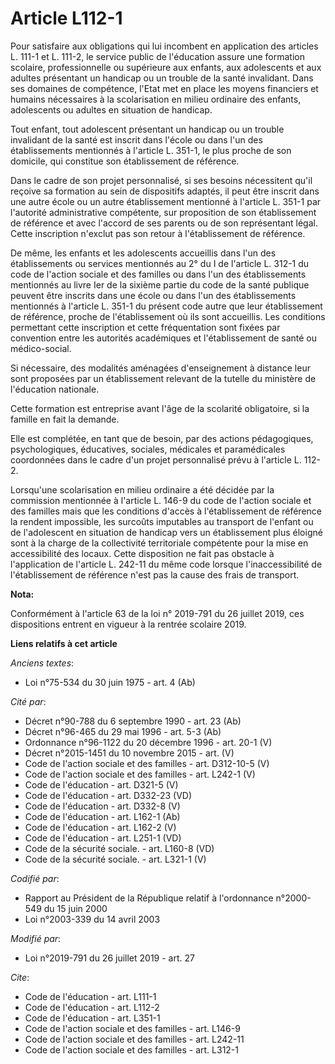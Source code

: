 # Article L112-1

Pour satisfaire aux obligations qui lui incombent en application des articles L. 111-1 et L. 111-2, le service public de
l'éducation assure une formation scolaire, professionnelle ou supérieure aux enfants, aux adolescents et aux adultes
présentant un handicap ou un trouble de la santé invalidant. Dans ses domaines de compétence, l'Etat met en place les moyens
financiers et humains nécessaires à la scolarisation en milieu ordinaire des enfants, adolescents ou adultes en situation de
handicap.

Tout enfant, tout adolescent présentant un handicap ou un trouble invalidant de la santé est inscrit dans l'école ou dans
l'un des établissements mentionnés à l'article L. 351-1, le plus proche de son domicile, qui constitue son établissement de
référence.

Dans le cadre de son projet personnalisé, si ses besoins nécessitent qu'il reçoive sa formation au sein de dispositifs
adaptés, il peut être inscrit dans une autre école ou un autre établissement mentionné à l'article L. 351-1 par l'autorité
administrative compétente, sur proposition de son établissement de référence et avec l'accord de ses parents ou de son
représentant légal. Cette inscription n'exclut pas son retour à l'établissement de référence.

De même, les enfants et les adolescents accueillis dans l'un des établissements ou services mentionnés au 2° du I de
l'article L. 312-1 du code de l'action sociale et des familles ou dans l'un des établissements mentionnés au livre Ier de la
sixième partie du code de la santé publique peuvent être inscrits dans une école ou dans l'un des établissements mentionnés à
l'article L. 351-1 du présent code autre que leur établissement de référence, proche de l'établissement où ils sont
accueillis. Les conditions permettant cette inscription et cette fréquentation sont fixées par convention entre les autorités
académiques et l'établissement de santé ou médico-social.

Si nécessaire, des modalités aménagées d'enseignement à distance leur sont proposées par un établissement relevant de la
tutelle du ministère de l'éducation nationale.

Cette formation est entreprise avant l'âge de la scolarité obligatoire, si la famille en fait la demande.

Elle est complétée, en tant que de besoin, par des actions pédagogiques, psychologiques, éducatives, sociales, médicales et
paramédicales coordonnées dans le cadre d'un projet personnalisé prévu à l'article L. 112-2.

Lorsqu'une scolarisation en milieu ordinaire a été décidée par la commission mentionnée à l'article L. 146-9 du code de
l'action sociale et des familles mais que les conditions d'accès à l'établissement de référence la rendent impossible, les
surcoûts imputables au transport de l'enfant ou de l'adolescent en situation de handicap vers un établissement plus éloigné
sont à la charge de la collectivité territoriale compétente pour la mise en accessibilité des locaux. Cette disposition ne
fait pas obstacle à l'application de l'article L. 242-11 du même code lorsque l'inaccessibilité de l'établissement de
référence n'est pas la cause des frais de transport.

**Nota:**

Conformément à l'article 63 de la loi n° 2019-791 du 26 juillet 2019, ces dispositions entrent en vigueur à la rentrée
scolaire 2019.

**Liens relatifs à cet article**

_Anciens textes_:

  - Loi n°75-534 du 30 juin 1975 - art. 4 (Ab)

_Cité par_:

  - Décret n°90-788 du 6 septembre 1990 - art. 23 (Ab)
  - Décret n°96-465 du 29 mai 1996 - art. 5-3 (Ab)
  - Ordonnance n°96-1122 du 20 décembre 1996 - art. 20-1 (V)
  - Décret n°2015-1451 du 10 novembre 2015 - art. (V)
  - Code de l'action sociale et des familles - art. D312-10-5 (V)
  - Code de l'action sociale et des familles - art. L242-1 (V)
  - Code de l'éducation - art. D321-5 (V)
  - Code de l'éducation - art. D332-23 (VD)
  - Code de l'éducation - art. D332-8 (V)
  - Code de l'éducation - art. L162-1 (Ab)
  - Code de l'éducation - art. L162-2 (V)
  - Code de l'éducation - art. L251-1 (VD)
  - Code de la sécurité sociale. - art. L160-8 (VD)
  - Code de la sécurité sociale. - art. L321-1 (V)

_Codifié par_:

  - Rapport au Président de la République relatif à l'ordonnance n°2000-549 du 15 juin 2000
  - Loi n°2003-339 du 14 avril 2003

_Modifié par_:

  - Loi n°2019-791 du 26 juillet 2019 - art. 27

_Cite_:

  - Code de l'éducation - art. L111-1
  - Code de l'éducation - art. L112-2
  - Code de l'éducation - art. L351-1
  - Code de l'action sociale et des familles - art. L146-9
  - Code de l'action sociale et des familles - art. L242-11
  - Code de l'action sociale et des familles - art. L312-1
